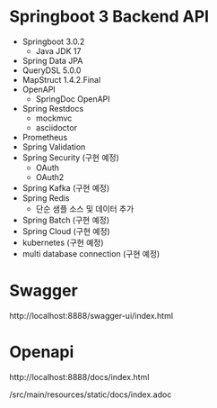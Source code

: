 # Springboot 3 Backend API

- Springboot 3.0.2
  - Java JDK 17
- Spring Data JPA
- QueryDSL 5.0.0
- MapStruct 1.4.2.Final
- OpenAPI
  - SpringDoc OpenAPI
- Spring Restdocs
  - mockmvc
  - asciidoctor
- Prometheus
- Spring Validation
- Spring Security (구현 예정)
  - OAuth
  - OAuth2
- Spring Kafka (구현 예정)
- Spring Redis
  - 단순 샘플 소스 및 데이터 추가
- Spring Batch (구현 예정)
- Spring Cloud (구현 예정)
- kubernetes (구현 예정)
- multi database connection (구현 예정)



# Swagger
http://localhost:8888/swagger-ui/index.html

# Openapi
http://localhost:8888/docs/index.html

/src/main/resources/static/docs/index.adoc